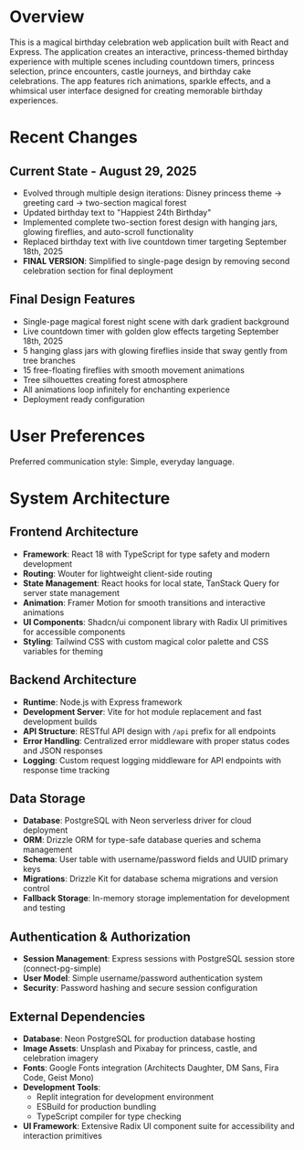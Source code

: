# Overview

This is a magical birthday celebration web application built with React and Express. The application creates an interactive, princess-themed birthday experience with multiple scenes including countdown timers, princess selection, prince encounters, castle journeys, and birthday cake celebrations. The app features rich animations, sparkle effects, and a whimsical user interface designed for creating memorable birthday experiences.

# Recent Changes

## Current State - August 29, 2025
- Evolved through multiple design iterations: Disney princess theme → greeting card → two-section magical forest
- Updated birthday text to "Happiest 24th Birthday" 
- Implemented complete two-section forest design with hanging jars, glowing fireflies, and auto-scroll functionality
- Replaced birthday text with live countdown timer targeting September 18th, 2025
- **FINAL VERSION**: Simplified to single-page design by removing second celebration section for final deployment

## Final Design Features
- Single-page magical forest night scene with dark gradient background
- Live countdown timer with golden glow effects targeting September 18th, 2025
- 5 hanging glass jars with glowing fireflies inside that sway gently from tree branches
- 15 free-floating fireflies with smooth movement animations
- Tree silhouettes creating forest atmosphere
- All animations loop infinitely for enchanting experience
- Deployment ready configuration

# User Preferences

Preferred communication style: Simple, everyday language.

# System Architecture

## Frontend Architecture
- **Framework**: React 18 with TypeScript for type safety and modern development
- **Routing**: Wouter for lightweight client-side routing
- **State Management**: React hooks for local state, TanStack Query for server state management
- **Animation**: Framer Motion for smooth transitions and interactive animations
- **UI Components**: Shadcn/ui component library with Radix UI primitives for accessible components
- **Styling**: Tailwind CSS with custom magical color palette and CSS variables for theming

## Backend Architecture
- **Runtime**: Node.js with Express framework
- **Development Server**: Vite for hot module replacement and fast development builds
- **API Structure**: RESTful API design with `/api` prefix for all endpoints
- **Error Handling**: Centralized error middleware with proper status codes and JSON responses
- **Logging**: Custom request logging middleware for API endpoints with response time tracking

## Data Storage
- **Database**: PostgreSQL with Neon serverless driver for cloud deployment
- **ORM**: Drizzle ORM for type-safe database queries and schema management
- **Schema**: User table with username/password fields and UUID primary keys
- **Migrations**: Drizzle Kit for database schema migrations and version control
- **Fallback Storage**: In-memory storage implementation for development and testing

## Authentication & Authorization
- **Session Management**: Express sessions with PostgreSQL session store (connect-pg-simple)
- **User Model**: Simple username/password authentication system
- **Security**: Password hashing and secure session configuration

## External Dependencies
- **Database**: Neon PostgreSQL for production database hosting
- **Image Assets**: Unsplash and Pixabay for princess, castle, and celebration imagery
- **Fonts**: Google Fonts integration (Architects Daughter, DM Sans, Fira Code, Geist Mono)
- **Development Tools**: 
  - Replit integration for development environment
  - ESBuild for production bundling
  - TypeScript compiler for type checking
- **UI Framework**: Extensive Radix UI component suite for accessibility and interaction primitives